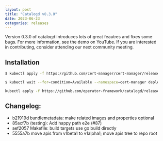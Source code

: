 ```yaml
---
layout: post
title: "Catalogd v0.3.0"
date: 2023-06-23
categories: releases
---
```


Version 0.3.0 of catalogd introduces lots of great feautres and fixes some bugs. For more information, see the demo on YouTube. If you are interested in contributing, consider attending our next community meeting.

## Installation

```sh
$ kubectl apply -f https://github.com/cert-manager/cert-manager/releases/download/v1.11.0/cert-manager.yaml
```
```sh
$ kubectl wait --for=condition=Available --namespace=cert-manager deployment/cert-manager-webhook --timeout=60s
```

```sh
kubectl apply -f https://github.com/operator-framework/catalogd/releases/download/v0.3.0/catalogd.yaml
```

## Changelog:

* b21919d bundlemetadata: make related images and properties optional
* 85acf7b (testing): Add happy path e2e (#87)
* aef2057 Makefile: build targets use go build directly
* 5555a7b move apis from v1beta1 to v1alpha1; move apis tree to repo root
